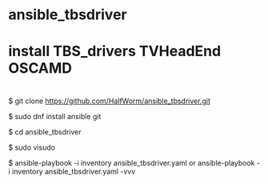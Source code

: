 # ansible_tbsdriver
# install TBS_drivers TVHeadEnd OSCAMD
#
$ git clone https://github.com/HalfWorm/ansible_tbsdriver.git

$ sudo dnf install ansible git

$ cd ansible_tbsdriver

$ sudo visudo

$ ansible-playbook -i inventory ansible_tbsdriver.yaml or ansible-playbook -i inventory ansible_tbsdriver.yaml -vvv
